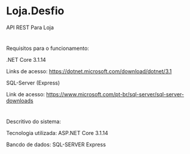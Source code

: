 # Loja.Desfio
API REST Para Loja
#
Requisitos para o funcionamento:

.NET Core 3.1.14

Links de acesso: https://dotnet.microsoft.com/download/dotnet/3.1

SQL-Server (Express)

Link de acesso: https://www.microsoft.com/pt-br/sql-server/sql-server-downloads
#
Descritivo do sistema:

Tecnologia utilizada: ASP.NET Core 3.1.14

Bancdo de dados: SQL-SERVER Express
